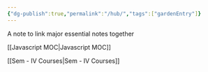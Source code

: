 ```yaml
---
{"dg-publish":true,"permalink":"/hub/","tags":["gardenEntry"]}
---
```


A note to link major essential notes together

[[Javascript MOC\|Javascript MOC]]

[[Sem - IV Courses\|Sem - IV Courses]]